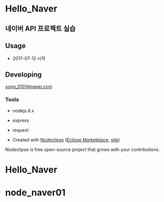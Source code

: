 

# Hello_Naver
## 네이버 API 프로젝트 실습


## Usage
* 2017-07-12 시작


## Developing
song_0101@naver.com


### Tools
* nodejs.8.x
* express
* request


* Created with [Nodeclipse](https://github.com/Nodeclipse/nodeclipse-1)
 ([Eclipse Marketplace](http://marketplace.eclipse.org/content/nodeclipse), [site](http://www.nodeclipse.org))   

Nodeclipse is free open-source project that grows with your contributions.
# Hello_Naver
# node_naver01

